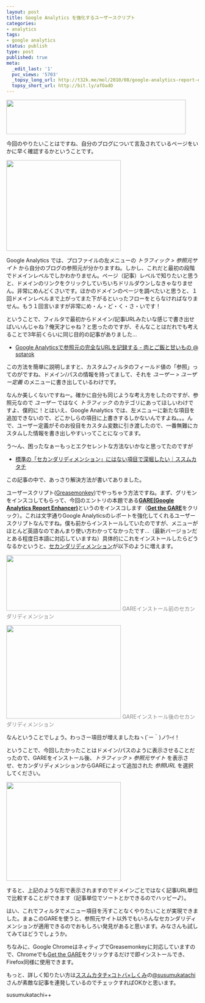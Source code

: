 ```yaml
---
layout: post
title: Google Analytics を強化するユーザースクリプト
categories:
- analytics
tags:
- google analytics
status: publish
type: post
published: true
meta:
  _edit_last: '1'
  pvc_views: '5703'
  _topsy_long_url: http://t32k.me/mol/2010/08/google-analytics-report-enhancer/
  topsy_short_url: http://bit.ly/afOadO
---
```

<img class="alignnone size-full wp-image-1562" title="roirevoluyion" src="http://t32k.me/mol/file/2010/08/roirevoluyion.png" alt="" width="470" height="90" />

今回のやりたいことはですね、自分のブログについて言及されているページをいかに早く確認するかということです。

<!--more-->

<a href="http://t32k.me/mol/file/2010/08/gare01.png"><img class="fig" title="トラフィック　＞　参照元サイト" src="http://t32k.me/mol/file/2010/08/gare01-300x238.png" alt="" width="300" height="238" /></a>

Google Analytics では、プロファイルの左メニューの <em>トラフィック &gt; 参照元サイト</em> から自分のブログの参照元が分かりますね。しかし、これだと最初の段階でドメインレベルでしかわかりません。ページ（記事）レベルで知りたいと思うと、ドメインのリンクをクリックしていちいちドリルダウンしなきゃなりません。非常にめんどくさいです。ほかのドメインのページを調べたいと思うと、１回ドメインレベルまで上がってまた下がるといったフローをとらなければなりません。もう１回言いますが非常にめ・ん・ど・く・さ・いです！

ということで、フィルタで最初からドメイン/記事URLみたいな感じで書き出せばいいんじゃね？俺天才じゃね？と思ったのですが、そんなことはだれでも考えることで3年前くらいに同じ目的の記事がありました...
<ul>
	<li><a href="http://d.hatena.ne.jp/sotarok/20070627/1182959279">Google Analyticsで参照元の完全なURLを記録する - 肉とご飯と甘いもの @ sotarok</a></li>
</ul>
この方法を簡単に説明しますと、カスタムフィルタのフィールド値の「参照」ってのがですね、ドメイン/パスの情報を持ってまして、それを <em>ユーザー &gt; ユーザー定義</em> のメニューに書き出しているわけです。

なんか美しくないですねー。確かに自分も同じような考え方をしたのですが、参照元なので<em> ユーザー</em> ではなく <em>トラフィック</em> のカテゴリにあってほしいわけですよ、僕的に！とはいえ、Google Analytics では、左メニューに新たな項目を追加できないので、どこかしらの項目に上書きするしかないんですよね。。。んで、ユーザー定義がそのお役目をカスタム変数に引き渡したので、一番無難にカスタムした情報を書き出しやすいってことになってます。

う〜ん、困ったなぁーもっとエクセレントな方法ないかなと思ってたのですが
<ul>
	<li><a href="http://susumukatachi.jp/archives/1525?utm_source=blogfeed&amp;utm_medium=rss">標準の「セカンダリディメンション」にはない項目で深堀したい｜ススムカタチ</a></li>
</ul>
この記事の中で、あっさり解決方法が書いてありました。

ユーザースクリプト(<a href="https://addons.mozilla.org/ja/firefox/addon/748/">Greasemonkey</a>)でやっちゃう方法ですね。まず、グリモンをインスコしてもらって、今回のエントリの本題である<strong><a href="http://www.roirevolution.com/blog/2010/08/gare_updated_google_analytics_dimensions_drop-down.html">GARE(Google Analytics Report Enhancer)</a></strong>というのをインスコします（<strong><a onclick="javascript:pageTracker._trackPageview('/blog/downloads/GARE_refresh');" href="http://roirevolution.com/script/GAREnhancer.user.js">Get  the GARE</a></strong>をクリック）。これは文字通りGoogle Analyticsのレポートを強化してくれるユーザースクリプトなんですね。僕も前からインストールしていたのですが、メニューがほとんど英語なのであんまり使い方わかってなかったです...（最新バージョンだとある程度日本語に対応していますね）具体的にこれをインストールしたらどうなるかというと、<a href="http://www.google.com/support/analytics/bin/answer.py?hl=jp&amp;answer=142827">セカンダリディメンション</a>が以下のように増えます。

<a href="http://t32k.me/mol/file/2010/08/gare02.png"><img class="fig" title="セカンダリディメンション前" src="http://t32k.me/mol/file/2010/08/gare02-300x146.png" alt="" width="300" height="146" /></a>
<span style="color: #888888;">GAREインストール前のセカンダリディメンション</span>

<a href="http://t32k.me/mol/file/2010/08/gare03.png"><img class="fig" title="GAREインストール後" src="http://t32k.me/mol/file/2010/08/gare03-300x245.png" alt="" width="300" height="245" /></a>
<span style="color: #888888;">GAREインストール後のセカンダリディメンション</span>

なんということでしょう。わっさー項目が増えましたねヽ(´ー｀)ノﾜｰｲ！

ということで、今回したかったことはドメイン/パスのように表示させることだったので、GAREをインストール後、<em>トラフィック &gt; 参照元サイト </em>を表示させ、セカンダリディメンションからGAREによって追加された<em> 参照URL</em> を選択してください。

<a href="http://t32k.me/mol/file/2010/08/gare041.png"><img class="fig" title="GARE 参照元ドメイン/パス" src="http://t32k.me/mol/file/2010/08/gare041-300x259.png" alt="" width="300" height="259" /></a>

すると、上記のような形で表示されますのでドメインごとではなく記事URL単位で比較することができます（記事単位でソートとかできるのでハッピー♪）。

はい、これでフィルタでメニュー項目を汚すことなくやりたいことが実現できました。まぁこのGAREを使うと、参照元サイト以外でもいろんなセカンダリディメンションが適用できるのでおもしろい発見があると思います。みなさんも試してみてはどうでしょうか。

ちなみに、Google ChromeはネィティブでGreasemonkeyに対応していますので、Chromeでも<a onclick="javascript:pageTracker._trackPageview('/blog/downloads/GARE_refresh');" href="http://roirevolution.com/script/GAREnhancer.user.js">Get  the  GARE</a>をクリックするだけで即インストールでき、Firefox同様に使用できます。

もっと、詳しく知りたい方は<a href="http://susumukatachi.jp/category/blog">ススムカタチ×コトバ×しくみ</a>の<a href="http://twitter.com/susumukatachi">@susumukatachi</a>さんが素敵な記事を連発しているのでチェックすればOKかと思います。

susumukatachi++
